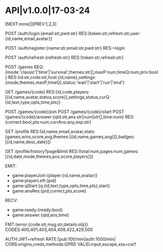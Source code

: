 # API|v1.0.0|17-03-24
[NEXT:none]|[PREV:1,2,3]

<!-- [AUTH] -->
POST /auth/login:{email:str,pwd:str}
RES:{token:str,refresh:str,user:{id,name,email,avatar}}

POST /auth/register:{name:str,email:str,pwd:str}
RES:=login

POST /auth/refresh:{refresh:str}
RES:{token:str,refresh:str}

<!-- [GAME] -->
POST /games
REQ:{mode:'classic'|'time'|'survival',themes:str[],maxP:num,timeQ:num,priv:bool}
RES:{id:str,code:str,host:{id,name},settings:{mode,themes,maxP,timeQ},status:'wait'|'start'|'run'|'end'}

GET /games/{code}
RES:{id,code,players:[{id,name,avatar,status,score}],settings,status,curQ:{id,text,type,opts,time,pts}}

POST /games/{code}/join
POST /games/{code}/start
POST /games/{code}/answer:{qId:str,ans:str|num|str[],time:num}
RES:{correct:bool,pts:num,corrAns:any,exp:str}

<!-- [PROFILE] -->
GET /profile
RES:{id,name,email,avatar,stats:{games,wins,score,avg,themes:[{id,name,games,avg}]},badges:[{id,name,desc,date}]}

GET /profile/history?page&limit
RES:{total:num,pages:num,games:[{id,date,mode,themes,pos,score,players}]}

<!-- [WS] -->
EMIT:
- game:playerJoin:{player:{id,name,avatar}}
- game:playerLeft:{pid}
- game:qStart:{q:{id,text,type,opts,time,pts},start}
- game:ansRes:{pid,correct,pts,score}

RECV:
- game:ready:{ready:bool}
- game:answer:{qId,ans,time}

<!-- [ERRORS] -->
FMT:{error:{code:str,msg:str,details:obj}}
CODES:400,401,403,404,409,422,429,500

<!-- [SEC] -->
AUTH:JWT+refresh
RATE:|pub:100/min|auth:1000/min|
CORS:origins,creds,methods:GPRD
VALID:input,escape,xss+csrf 